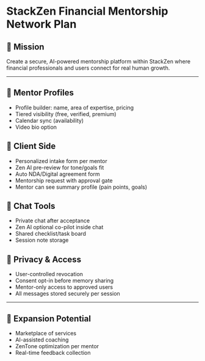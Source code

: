 # StackZen Financial Mentorship Network Plan

## 🎯 Mission
Create a secure, AI-powered mentorship platform within StackZen where financial professionals and users connect for real human growth.

---

## 👤 Mentor Profiles
- Profile builder: name, area of expertise, pricing
- Tiered visibility (free, verified, premium)
- Calendar sync (availability)
- Video bio option

## 🧍 Client Side
- Personalized intake form per mentor
- Zen AI pre-review for tone/goals fit
- Auto NDA/Digital agreement form
- Mentorship request with approval gate
- Mentor can see summary profile (pain points, goals)

## 💬 Chat Tools
- Private chat after acceptance
- Zen AI optional co-pilot inside chat
- Shared checklist/task board
- Session note storage

## 🔐 Privacy & Access
- User-controlled revocation
- Consent opt-in before memory sharing
- Mentor-only access to approved users
- All messages stored securely per session

---

## 🌟 Expansion Potential
- Marketplace of services
- AI-assisted coaching
- ZenTone optimization per mentor
- Real-time feedback collection